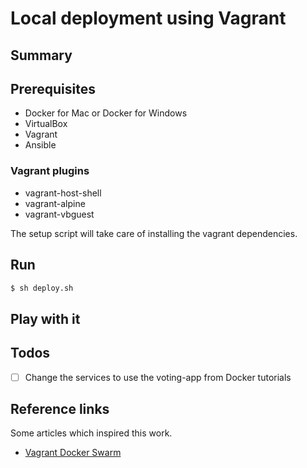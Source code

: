 # Local deployment using Vagrant

## Summary

## Prerequisites

- Docker for Mac or Docker for Windows
- VirtualBox
- Vagrant
- Ansible

### Vagrant plugins

- vagrant-host-shell
- vagrant-alpine
- vagrant-vbguest

The setup script will take care of installing the vagrant dependencies.

## Run

```sh
$ sh deploy.sh
```

## Play with it


## Todos

- [ ] Change the services to use the voting-app from Docker tutorials


## Reference links

Some articles which inspired this work.

- [Vagrant Docker Swarm](http://jamesdmorgan.github.io/2016/docker-swarm/)